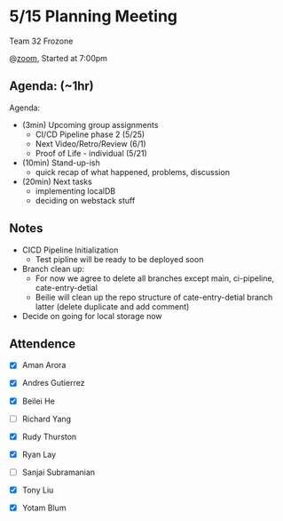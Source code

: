 # 5/15 Planning Meeting

Team 32 Frozone

@[zoom](https://ucsd.zoom.us/j/96599645461r), Started at 7:00pm

## Agenda: (~1hr)
Agenda:
- (3min) Upcoming group assignments
    - CI/CD Pipeline phase 2 (5/25)
    - Next Video/Retro/Review (6/1)
    - Proof of Life - individual (5/21)
- (10min) Stand-up-ish
    - quick recap of what happened, problems, discussion
- (20min) Next tasks
    - implementing localDB
    - deciding on webstack stuff


## Notes
 - CICD Pipeline Initialization 
    - Test pipline will be ready to be deployed soon
 - Branch clean up:
    - For now we agree to delete all branches except main, ci-pipeline, cate-entry-detial
    - Beilie will clean up the repo structure of cate-entry-detial branch latter (delete duplicate and add comment)
 - Decide on going for local storage now

## Attendence
 - [X] Aman Arora
 - [X] Andres Gutierrez
 - [X] Beilei He
 - [ ] Richard Yang
 - [X] Rudy Thurston
 - [X] Ryan Lay
 - [ ] Sanjai Subramanian
 - [X] Tony Liu
 - [X] Yotam Blum

